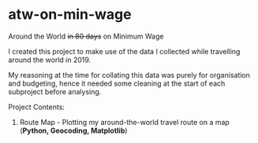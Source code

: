 # atw-on-min-wage

Around the World ~~in 80 days~~ on Minimum Wage

I created this project to make use of the data I collected while travelling around the world in 2019.

My reasoning at the time for collating this data was purely for organisation and budgeting, hence it needed some cleaning at the start of each subproject before analysing.

Project Contents:

1. Route Map - Plotting my around-the-world travel route on a map (**Python, Geocoding, Matplotlib**)
